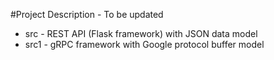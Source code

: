 #Project Description - To be updated
  * src - REST API (Flask framework) with JSON data model
  * src1 - gRPC framework with Google protocol buffer model
